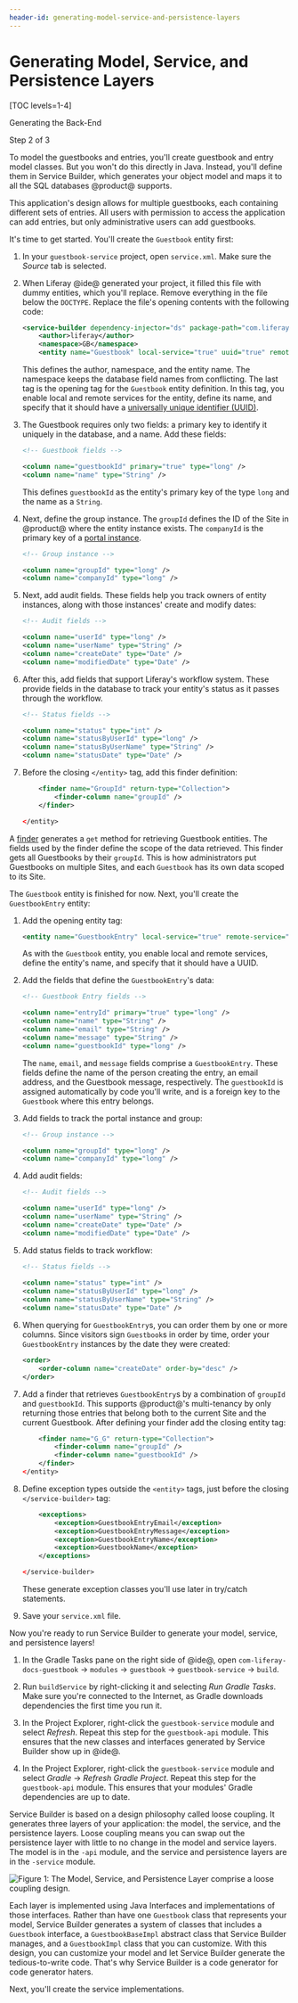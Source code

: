 ```yaml
---
header-id: generating-model-service-and-persistence-layers
---
```


# Generating Model, Service, and Persistence Layers

[TOC levels=1-4]

<div class="learn-path-step row">
    <p id="stepTitle">Generating the Back-End</p><p>Step 2 of 3</p>
</div>

To model the guestbooks and entries, you'll create guestbook and entry model 
classes. But you won't do this directly in Java. Instead, you'll define them in 
Service Builder, which generates your object model and maps it to all the SQL 
databases @product@ supports. 

This application's design allows for multiple guestbooks, each containing 
different sets of entries. All users with permission to access the application 
can add entries, but only administrative users can add guestbooks. 

It's time to get started. You'll create the `Guestbook` entity first: 

1.  In your `guestbook-service` project, open `service.xml`. Make sure the
    *Source* tab is selected. 

2.  When Liferay @ide@ generated your project, it filled this file with dummy 
    entities, which you'll replace. Remove everything in the file below the
    `DOCTYPE`. Replace the file's opening contents with the following code: 

    ```xml
    <service-builder dependency-injector="ds" package-path="com.liferay.docs.guestbook" mvcc-enabled="true">
        <author>liferay</author>
        <namespace>GB</namespace>
        <entity name="Guestbook" local-service="true" uuid="true" remote-service="true">
    ```

    This defines the author, namespace, and the entity name. The namespace keeps 
    the database field names from conflicting. The last tag is the opening tag 
    for the `Guestbook` entity definition. In this tag, you enable local and
    remote services for the entity, define its name, and specify that it should
    have a 
    [universally unique identifier (UUID)](https://en.wikipedia.org/wiki/Universally_unique_identifier). 

3.  The Guestbook requires only two fields: a primary key to identify it
    uniquely in the database, and a name. Add these fields: 

    ```xml
    <!-- Guestbook fields -->

    <column name="guestbookId" primary="true" type="long" />
    <column name="name" type="String" />
    ```

    This defines `guestbookId` as the entity's primary key of the type `long`
    and the name as a `String`. 

4.  Next, define the group instance. The `groupId` defines the ID of the Site in
    @product@ where the entity instance exists. The `companyId` is the primary
    key of a 
    [portal instance](/docs/7-2/user/-/knowledge_base/u/setting-up).

    ```xml
    <!-- Group instance -->

    <column name="groupId" type="long" />
    <column name="companyId" type="long" />
    ```

5.  Next, add audit fields. These fields help you track owners of entity
    instances, along with those instances' create and modify dates: 

    ```xml
    <!-- Audit fields -->

    <column name="userId" type="long" />
    <column name="userName" type="String" />
    <column name="createDate" type="Date" />
    <column name="modifiedDate" type="Date" />
    ```

6.  After this, add fields that support Liferay's workflow system. These provide
    fields in the database to track your entity's status as it passes through
    the workflow. 

    ```xml
    <!-- Status fields -->

    <column name="status" type="int" />
    <column name="statusByUserId" type="long" />
    <column name="statusByUserName" type="String" />
    <column name="statusDate" type="Date" />
    ```

7.  Before the closing `</entity>` tag, add this finder definition: 

    ```xml
        <finder name="GroupId" return-type="Collection">
            <finder-column name="groupId" />
        </finder>

    </entity>
    ```

A [finder](/docs/7-2/appdev/-/knowledge_base/a/defining-service-entity-finder-methods) 
generates a `get` method for retrieving Guestbook entities. The fields used by
the finder define the scope of the data retrieved. This finder gets all
Guestbooks by their `groupId`. This is how administrators put Guestbooks on
multiple Sites, and each `Guestbook` has its own data scoped to its Site. 

The `Guestbook` entity is finished for now. Next, you'll create the
`GuestbookEntry` entity: 

1.  Add the opening entity tag:

    ```xml
    <entity name="GuestbookEntry" local-service="true" remote-service="true" uuid="true">
    ```

    As with the `Guestbook` entity, you enable local and remote services, define
    the entity's name, and specify that it should have a UUID. 

2.  Add the fields that define the `GuestbookEntry`'s data: 

    ```xml
    <!-- Guestbook Entry fields -->

    <column name="entryId" primary="true" type="long" />
    <column name="name" type="String" />
    <column name="email" type="String" />
    <column name="message" type="String" />
    <column name="guestbookId" type="long" />
    ```

    The `name`, `email`, and `message` fields comprise a `GuestbookEntry`. These
    fields define the name of the person creating the entry, an email address,
    and the Guestbook message, respectively. The `guestbookId` is assigned
    automatically by code you'll write, and is a foreign key to the `Guestbook`
    where this entry belongs. 

3.  Add fields to track the portal instance and group: 

    ```xml
    <!-- Group instance -->

    <column name="groupId" type="long" />
    <column name="companyId" type="long" />
    ```

4. Add audit fields: 

    ```xml
    <!-- Audit fields -->

    <column name="userId" type="long" />
    <column name="userName" type="String" />
    <column name="createDate" type="Date" />
    <column name="modifiedDate" type="Date" />
    ```

5.  Add status fields to track workflow: 

    ```xml
    <!-- Status fields -->
   
    <column name="status" type="int" />
    <column name="statusByUserId" type="long" />
    <column name="statusByUserName" type="String" />
    <column name="statusDate" type="Date" />
    ```

6.  When querying for `GuestbookEntry`s, you can order them by one or more
    columns. Since visitors sign `Guestbook`s in order by time, order your
    `GuestbookEntry` instances by the date they were created: 

    ```xml
    <order>
        <order-column name="createDate" order-by="desc" />
    </order>
    ```

7.  Add a finder that retrieves `GuestbookEntry`s by a combination of `groupId`
    and `guestbookId`. This supports @product@'s multi-tenancy by only returning
    those entries that belong both to the current Site and the current
    Guestbook. After defining your finder add the closing entity tag:

    ```xml
        <finder name="G_G" return-type="Collection">
            <finder-column name="groupId" />
            <finder-column name="guestbookId" />
        </finder>
    </entity>
    ```

8.  Define exception types outside the `<entity>` tags, just before the closing
    `</service-builder>` tag: 

    ```xml
        <exceptions>
            <exception>GuestbookEntryEmail</exception>
            <exception>GuestbookEntryMessage</exception>
            <exception>GuestbookEntryName</exception>
            <exception>GuestbookName</exception>
        </exceptions>

    </service-builder>
    ```

    These generate exception classes you'll use later in try/catch statements. 

9.  Save your `service.xml` file.

Now you're ready to run Service Builder to generate your model, service, and
persistence layers!

1.  In the Gradle Tasks pane on the right side of @ide@, open
    `com-liferay-docs-guestbook` &rarr; `modules` &rarr; `guestbook` &rarr;
    `guestbook-service` &rarr; `build`. 

2.  Run `buildService` by right-clicking it and selecting *Run Gradle Tasks*.
    Make sure you're connected to the Internet, as Gradle downloads dependencies
    the first time you run it. 

3.  In the Project Explorer, right-click the `guestbook-service` module and 
    select *Refresh*. Repeat this step for the `guestbook-api` module. This 
    ensures that the new classes and interfaces generated by Service Builder 
    show up in @ide@.

4.  In the Project Explorer, right-click the `guestbook-service` module and 
    select *Gradle* &rarr; *Refresh Gradle Project*. Repeat this step for the 
    `guestbook-api` module. This ensures that your modules' Gradle dependencies 
    are up to date. 

Service Builder is based on a design philosophy called loose coupling. It
generates three layers of your application: the model, the service, and the
persistence layers. Loose coupling means you can swap out the persistence layer
with little to no change in the model and service layers. The model is in the 
`-api` module, and the service and persistence layers are in the `-service` 
module. 

![Figure 1: The Model, Service, and Persistence Layer comprise a loose coupling design.](../../../images/model-service-persistence.png)

Each layer is implemented using Java Interfaces and implementations of those
interfaces. Rather than have one `Guestbook` class that represents your
model, Service Builder generates a system of classes that includes a `Guestbook`
interface, a `GuestbookBaseImpl` abstract class that Service Builder manages,
and a `GuestbookImpl` class that you can customize. With this design, you can
customize your model and let Service Builder generate the tedious-to-write
code. That's why Service Builder is a code generator for code generator haters. 

Next, you'll create the service implementations. 
